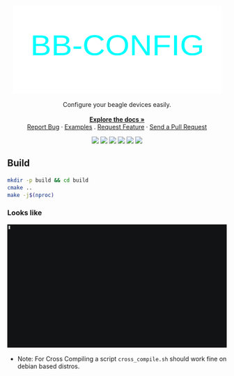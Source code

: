 <br />
<p align="center">
  <a href="https://github.com/SAtacker/beagle-config">
    <img src="assets/images/beaglecfg.png" alt="Logo" width="481" height="200">
  </a>
  <p align="center">
    Configure your beagle devices easily.
    <br/>
    <br/>
    <a href="https://github.com/SAtacker/beagle-config/wiki"><strong>Explore the docs »</strong></a>
    <br />
    <a href="https://github.com/SAtacker/beagle-config/issues">Report Bug</a>
    ·
    <a href="https://github.com/SAtacker/beagle-config/wiki/Examples">Examples</a>
    .
    <a href="https://github.com/SAtacker/beagle-config/issues">Request Feature</a>
    ·
    <a href="https://github.com/SAtacker/beagle-config/pulls">Send a Pull Request</a>
  </p>
</p>

<p align="center">
  <img src="https://github.com/SAtacker/beagle-config/actions/workflows/armhf-build.yml/badge.svg">
  <img src="https://img.shields.io/github/stars/SAtacker/beagle-config">
  <img src="https://img.shields.io/github/forks/SAtacker/beagle-config">
  <img src="https://img.shields.io/github/issues/SAtacker/beagle-config">
  <img src="https://img.shields.io/github/repo-size/SAtacker/beagle-config">
  <img src="https://img.shields.io/github/license/SAtacker/beagle-config">
</p>

## Build

```bash
mkdir -p build && cd build
cmake ..
make -j$(nproc)
```
### Looks like
![gif](assets/beaglecfg.gif)

* Note: For Cross Compiling a script `cross_compile.sh` should work fine on debian based distros.
